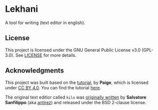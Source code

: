 # Lekhani
A tool for writing (text editor in english).

## License
This project is licensed under the GNU General Public License v3.0 (GPL-3.0). See [LICENSE](./LICENSE) for more details.

## Acknowledgments
This project was built based on the [tutorial](https://github.com/snaptoken/kilo-tutorial), by **Paige**, which is licensed under [CC BY 4.0](https://creativecommons.org/licenses/by/4.0/). You can find the tutorial [here](http://viewsourcecode.org/snaptoken/kilo).

The original text editior called `kilo` was [originally written](https://github.com/antirez/kilo) by **Salvatore Sanfilippo** (aka [antirez](https://github.com/antirez)) and released under the BSD 2-clause license.

<!--
# To be included at the top of the source code

    Lekhani: A text editor
    Copyright (C) 2025  Khethan R G

    This program is free software: you can redistribute it and/or modify
    it under the terms of the GNU General Public License as published by
    the Free Software Foundation, either version 3 of the License, or
    (at your option) any later version.

    This program is distributed in the hope that it will be useful,
    but WITHOUT ANY WARRANTY; without even the implied warranty of
    MERCHANTABILITY or FITNESS FOR A PARTICULAR PURPOSE.  See the
    GNU General Public License for more details.

    You should have received a copy of the GNU General Public License
    along with this program.  If not, see <https://www.gnu.org/licenses/>.

# To be included in the text editor in the about icon or box

    Lekhani  Copyright (C) 2025 Khethan R G
    This program comes with ABSOLUTELY NO WARRANTY; for details type `show w'.
    This is free software, and you are welcome to redistribute it
    under certain conditions; type `show c' for details.


-->
